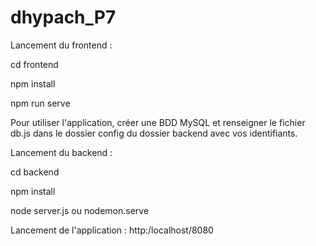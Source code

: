 # dhypach_P7

Lancement du frontend :

cd frontend

npm install

npm run serve

Pour utiliser l'application, créer une BDD MySQL et renseigner le fichier db.js dans le dossier config du dossier backend avec vos identifiants.

Lancement du backend :

cd backend

npm install

node server.js ou nodemon.serve

Lancement de l'application :
http:/localhost/8080
